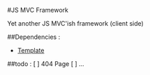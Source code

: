 #JS MVC Framework

Yet another JS MVC'ish framework (client side)

##Dependencies :
* [Template](http://github.com/arno06/Template)

##todo :
[ ] 404 Page
[ ] ...
